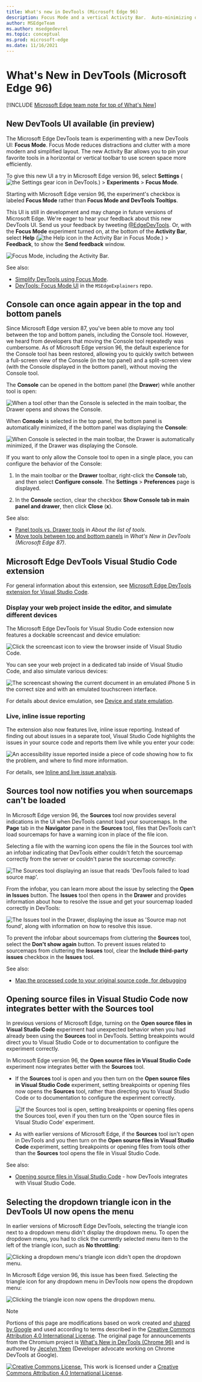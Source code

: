 ```yaml
---
title: What's new in DevTools (Microsoft Edge 96)
description: Focus Mode and a vertical Activity Bar.  Auto-minimizing of the Console.  Display a webpage in Visual Studio Code, emulate devices, and see issues while editing.  Sources tool notifies you when sourcemaps can't be loaded.  If Sources is open, it's used rather than Visual Studio Code.
author: MSEdgeTeam
ms.author: msedgedevrel
ms.topic: conceptual
ms.prod: microsoft-edge
ms.date: 11/16/2021
---
```

# What's New in DevTools (Microsoft Edge 96)

[!INCLUDE [Microsoft Edge team note for top of What's New](../../includes/edge-whats-new-note.md)]


<!-- ====================================================================== -->
## New DevTools UI available (in preview)

<!-- Title: New DevTools UI available (in preview) -->
<!-- Subtitle: A more minimal, modern UI is coming to Microsoft Edge DevTools. Enable the "Focus Mode" experiment to preview new UI features such a more compact toolbar that keeps DevTools uncluttered and better adapts to small window sizes. -->

The Microsoft Edge DevTools team is experimenting with a new DevTools UI: **Focus Mode**.  Focus Mode reduces distractions and clutter with a more modern and simplified layout.  The new Activity Bar allows you to pin your favorite tools in a horizontal or vertical toolbar to use screen space more efficiently.

To give this new UI a try in Microsoft Edge version 96, select **Settings** (![the Settings gear icon in DevTools.](../../../media/settings-gear-icon-light-mode.png)) > **Experiments** > **Focus Mode**.

Starting with Microsoft Edge version 96, the experiment's checkbox is labeled **Focus Mode** rather than **Focus Mode and DevTools Tooltips**.

This UI is still in development and may change in future versions of Microsoft Edge.  We're eager to hear your feedback about this new DevTools UI.  Send us your feedback by tweeting [@EdgeDevTools](https://twitter.com/edgedevtools).  Or, with the **Focus Mode** experiment turned on, at the bottom of the **Activity Bar**, select **Help** (![the Help icon in the Activity Bar in Focus Mode.](../../../media/help-icon-of-focus-mode.png)) > **Feedback**, to show the **Send feedback** window.

![Focus Mode, including the Activity Bar.](../../media/2021/11/focus-mode.png)

See also:
*  [Simplify DevTools using Focus Mode](../../../experimental-features/focus-mode.md).
*  [DevTools: Focus Mode UI](https://github.com/MicrosoftEdge/DevTools/blob/main/explainers/FocusMode/explainer.md) in the `MSEdgeExplainers` repo.


<!-- ====================================================================== -->
## Console can once again appear in the top and bottom panels

<!-- Title: Fix: Console can be quickly toggled in top or bottom panel -->
<!-- Subtitle: By popular demand, you can now easily show or collapse Console in the bottom panel without having to move the tool. -->

Since Microsoft Edge version 87, you've been able to move any tool between the top and bottom panels, including the Console tool.  However, we heard from developers that moving the Console tool repeatedly was cumbersome.  As of Microsoft Edge version 96, the default experience for the Console tool has been restored, allowing you to quickly switch between a full-screen view of the Console (in the top panel) and a split-screen view (with the Console displayed in the bottom panel), without moving the Console tool.

The **Console** can be opened in the bottom panel (the **Drawer**) while another tool is open:

![When a tool other than the Console is selected in the main toolbar, the Drawer opens and shows the Console.](../../media/2021/11/console-displayed-when-elements-tab-selected.png)

When **Console** is selected in the top panel, the bottom panel is automatically minimized, if the bottom panel was displaying the **Console**:

![When Console is selected in the main toolbar, the Drawer is automatically minimized, if the Drawer was displaying the Console.](../../media/2021/11/console-hidden-when-console-tab-selected.png)

If you want to only allow the Console tool to open in a single place, you can configure the behavior of the Console:

1. In the main toolbar or the **Drawer** toolbar, right-click the **Console** tab, and then select **Configure console**.  The **Settings** > **Preferences** page is displayed.

1. In the **Console** section, clear the checkbox **Show Console tab in main panel and drawer**, then click **Close** (**x**).

See also:
* [Panel tools vs. Drawer tools](../../../about-tools.md#panel-tools-vs-drawer-tools) in _About the list of tools_.
* [Move tools between top and bottom panels](../../2020/10/devtools.md#move-tools-between-top-and-bottom-panels) in _What's New in DevTools (Microsoft Edge 87)_.


<!-- ====================================================================== -->
## Microsoft Edge DevTools Visual Studio Code extension

For general information about this extension, see [Microsoft Edge DevTools extension for Visual Studio Code](../../../../visual-studio-code/microsoft-edge-devtools-extension.md).

<!-- Title: Dockable browser screencast, device emulation, and live issue reporting, and in Microsoft Edge DevTools for Visual Studio Code -->
<!-- Subtitle: Display your web project inside the editor, simulate different devices, and get notified about issues with your code while you develop it. --> 


### Display your web project inside the editor, and simulate different devices

The Microsoft Edge DevTools for Visual Studio Code extension now features a dockable screencast and device emulation:

![Click the screencast icon to view the browser inside of Visual Studio Code.](../../media/2021/11/edge-devtools-for-vscode-toggle-screencast.png)

You can see your web project in a dedicated tab inside of Visual Studio Code, and also simulate various devices:

![The screencast showing the current document in an emulated iPhone 5 in the correct size and with an emulated touchscreen interface.](../../media/2021/11/edge-devtools-for-vscode-simulated-iphone-red-boxes.png)

For details about device emulation, see [Device and state emulation](../../../../visual-studio-code/microsoft-edge-devtools-extension/device-state-emulation.md).


### Live, inline issue reporting

The extension also now features live, inline issue reporting.  Instead of finding out about issues in a separate tool, Visual Studio Code highlights the issues in your source code and reports them live while you enter your code:

![An accessibility issue reported inside a piece of code showing how to fix the problem, and where to find more information.](../../media/2021/11/edge-devtools-for-vscode-inline-issue-reporting-addl-red.png)

For details, see [Inline and live issue analysis](../../../../visual-studio-code/microsoft-edge-devtools-extension/inline-live-issue-analysis.md).


<!-- ====================================================================== -->
## Sources tool now notifies you when sourcemaps can't be loaded

<!-- Title: Get notified when DevTools cannot load your sourcemaps correctly -->
<!-- Subtitle: The Sources tool now provides several places in the UI when DevTools can't fetch or parse your sourcemaps. -->

In Microsoft Edge version 96, the **Sources** tool now provides several indications in the UI when DevTools cannot load your sourcemaps.  In the **Page** tab in the **Navigator** pane in the **Sources** tool, files that DevTools can't load sourcemaps for have a warning icon in place of the file icon.  

Selecting a file with the warning icon opens the file in the Sources tool with an infobar indicating that DevTools either couldn't fetch the sourcemap correctly from the server or couldn't parse the sourcemap correctly:

![The Sources tool displaying an issue that reads 'DevTools failed to load source map'.](../../media/2021/11/source-map-not-found-buttons.png)

From the infobar, you can learn more about the issue by selecting the **Open in Issues** button.  The **Issues** tool then opens in the **Drawer** and provides information about how to resolve the issue and get your sourcemap loaded correctly in DevTools:

![The Issues tool in the Drawer, displaying the issue as 'Source map not found', along with information on how to resolve this issue.](../../media/2021/11/source-map-not-found.png)

To prevent the infobar about sourcemaps from cluttering the **Sources** tool, select the **Don't show again** button.  To prevent issues related to sourcemaps from cluttering the **Issues** tool, clear the **Include third-party issues** checkbox in the **Issues** tool.

See also:
* [Map the processed code to your original source code, for debugging](../../../javascript/source-maps.md)


<!-- ====================================================================== -->
## Opening source files in Visual Studio Code now integrates better with the Sources tool

<!-- Title: Open source files directly in Visual Studio Code from DevTools -->
<!-- Subtitle: The "Open source files in Visual Studio Code" experiment now works more intuitively with the Sources tool. -->

In previous versions of Microsoft Edge, turning on the **Open source files in Visual Studio Code** experiment had unexpected behavior when you had already been using the **Sources** tool in DevTools.  Setting breakpoints would direct you to Visual Studio Code or to documentation to configure the experiment correctly.

In Microsoft Edge version 96, the **Open source files in Visual Studio Code** experiment now integrates better with the **Sources** tool.

*  If the **Sources** tool is open and you then turn on the **Open source files in Visual Studio Code** experiment, setting breakpoints or opening files now opens the **Sources** tool, rather than directing you to Visual Studio Code or to documentation to configure the experiment correctly.

   ![If the Sources tool is open, setting breakpoints or opening files opens the Sources tool, even if you then turn on the 'Open source files in Visual Studio Code' experiment.](../../media/2021/11/sources-tool-versus-open-in-vs-code.png)

*  As with earlier versions of Microsoft Edge, if the **Sources** tool isn't open in DevTools and you then turn on the **Open source files in Visual Studio Code** experiment, setting breakpoints or opening files from tools other than the **Sources** tool opens the file in Visual Studio Code.

See also:
* [Opening source files in Visual Studio Code](../../../sources/opening-sources-in-vscode.md) - how DevTools integrates with Visual Studio Code.


<!-- ====================================================================== -->
## Selecting the dropdown triangle icon in the DevTools UI now opens the menu

<!-- Title: Dropdown menus in the DevTools UI are now more intuitive -->
<!-- Subtitle: Select the triangle icon to expand any dropdown menu in the DevTools UI. -->

In earlier versions of Microsoft Edge DevTools, selecting the triangle icon next to a dropdown menu didn't display the dropdown menu.  To open the dropdown menu, you had to click the currently selected menu item to the left of the triangle icon, such as **No throttling**:

![Clicking a dropdown menu's triangle icon didn't open the dropdown menu.](../../media/2021/11/clicking-triangle-didnt-open-dropdown.png)

In Microsoft Edge version 96, this issue has been fixed.  Selecting the triangle icon for any dropdown menu in DevTools now opens the dropdown menu:

![Clicking the triangle icon now opens the dropdown menu.](../../media/2021/11/clicking-triangle-opens-dropdown.png)

<!-- This fix applies to various tools, including:
* Performance
* Memory
* Network
* Console
* Device Emulation. -->
<!-- no See Also links needed -->


<!-- ====================================================================== -->
> [!NOTE]
> Portions of this page are modifications based on work created and [shared by Google](https://developers.google.com/terms/site-policies) and used according to terms described in the [Creative Commons Attribution 4.0 International License](https://creativecommons.org/licenses/by/4.0).
> The original page for announcements from the Chromium project is [What's New in DevTools (Chrome 96)](https://developer.chrome.com/blog/new-in-devtools-96) and is authored by [Jecelyn Yeen](https://developers.google.com/web/resources/contributors#jecelynyeen) (Developer advocate working on Chrome DevTools at Google).

[![Creative Commons License.](../../../../media/cc-logo/88x31.png)](https://creativecommons.org/licenses/by/4.0)
This work is licensed under a [Creative Commons Attribution 4.0 International License](https://creativecommons.org/licenses/by/4.0).
